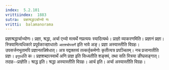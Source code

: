 ```yaml
---
index:  5.2.101
vrittiindex:  1883
sutra:  प्रज्ञाश्रद्धाऽर्चाभ्यो णः
vritti:  balamanorama 
---
```


प्रज्ञाश्रद्धार्चाभ्योणः। प्रज्ञा, श्रद्धा, अर्चा एभ्यो मत्वर्थे णप्रत्ययः स्यादित्यर्थः। प्राज्ञो व्याकरणमिति। प्रज्ञानं प्रज्ञा। स्त्रियामित्यधिकारे प्रपूर्वकाज्ज्ञाधातोः `आतश्चोपसर्गे` इति भावे अङ्। प्रज्ञा अस्यास्तीति विग्रहः। उपसर्जनभूतामपि प्रज्ञानतन्निषेधात्। अत्र यद्वक्तव्यं तत्कर्तृकर्मणोः कृतीत्यत्र प्रपञ्चितम्। नच प्रजानातीति प्रज्ञः। `इगुपधे`ति कः। प्रज्ञशब्दात्स्वार्थे अणि प्राज्ञ इति सिध्यतीति शङ्क्यं, तथा सति स्त्रिया ङीप्प्रसङ्गात्। तदाह--प्राज्ञेति। श्राद्ध इति। श्रद्धा अस्यास्तीति विग्रहः। आर्च इति। अर्चा अस्यास्तीति विग्रहः।


